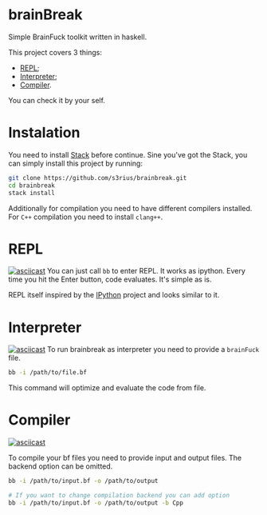 # brainBreak

Simple BrainFuck toolkit written in haskell.

This project covers 3 things:
* [REPL](#REPL);
* [Interpreter](#Interpreter);
* [Compiler](#Compiler).

You can check it by your self.

# Instalation
You need to install [Stack](https://docs.haskellstack.org/en/stable/README/) before continue.
Sine you've got the Stack,  you can simply install this project by running:
```bash
git clone https://github.com/s3rius/brainbreak.git
cd brainbreak
stack install
```

Additionally for compilation you need to have different compilers installed.
For `C++` compilation you need to install `clang++`.

# REPL
[![asciicast](https://asciinema.org/a/myeE4cxgOblxB5QRWdIFw65zW.svg)](https://asciinema.org/a/myeE4cxgOblxB5QRWdIFw65zW?autoplay=1)
You can just call `bb` to enter REPL.
It works as ipython. Every time you hit the Enter button, code evaluates.
It's simple as is.

REPL itself inspired by the [IPython](https://ipython.org/) project and looks similar to it.

# Interpreter
[![asciicast](https://asciinema.org/a/Fi2TuDXSLVjqFjsKocHpz6gW3.svg)](https://asciinema.org/a/Fi2TuDXSLVjqFjsKocHpz6gW3?autoplay=1)
To run brainbreak as interpreter you need to provide a `brainFuck` file.
```bash
bb -i /path/to/file.bf
```
This command will optimize and evaluate the code from file.

# Compiler
[![asciicast](https://asciinema.org/a/klCIiJH1m846nuRfyuHRqZmJV.svg)](https://asciinema.org/a/klCIiJH1m846nuRfyuHRqZmJV?autoplay=1)

To compile your bf files you need to provide input and output files.
The backend option can be omitted.

```bash
bb -i /path/to/input.bf -o /path/to/output

# If you want to change compilation backend you can add option
bb -i /path/to/input.bf -o /path/to/output -b Cpp
```
